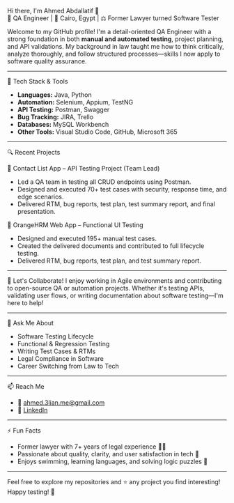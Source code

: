 Hi there, I'm Ahmed Abdallatif 👋  
🎯 QA Engineer | 📍 Cairo, Egypt | ⚖️ Former Lawyer turned Software Tester

Welcome to my GitHub profile! I'm a detail-oriented QA Engineer with a strong foundation in both **manual and automated testing**, project planning, and API validations. My background in law taught me how to think critically, analyze thoroughly, and follow structured processes—skills I now apply to software quality assurance.

---

🔧 Tech Stack & Tools
- **Languages:** Java, Python  
- **Automation:** Selenium, Appium, TestNG  
- **API Testing:** Postman, Swagger  
- **Bug Tracking:** JIRA, Trello  
- **Databases:** MySQL Workbench 
- **Other Tools:** Visual Studio Code, GitHub, Microsoft 365

---

🔍 Recent Projects

📱 Contact List App – API Testing Project (Team Lead)
- Led a QA team in testing all CRUD endpoints using Postman.
- Designed and executed 70+ test cases with security, response time, and edge scenarios.
- Delivered RTM, bug reports, test plan, test summary report, and final presentation.

💼 OrangeHRM Web App – Functional UI Testing
- Designed and executed 195+ manual test cases.
- Created the delivered documents and contributed to full lifecycle testing.
- Delivered RTM, bug reports, test plan, and test summary report.

---

🤝 Let's Collaborate!
I enjoy working in Agile environments and contributing to open-source QA or automation projects. Whether it's testing APIs, validating user flows, or writing documentation about software testing—I'm here to help!

---

💬 Ask Me About
- Software Testing Lifecycle  
- Functional & Regression Testing  
- Writing Test Cases & RTMs  
- Legal Compliance in Software  
- Career Switching from Law to Tech

---

📫 Reach Me
- 📧 ahmed.3lian.me@gmail.com  
- 🔗 [LinkedIn](https://www.linkedin.com/in/ahmed-abdallatif-3714a9257/)  

---

⚡ Fun Facts
- Former lawyer with 7+ years of legal experience 🧑‍⚖️  
- Passionate about quality, clarity, and user satisfaction in tech 🧪  
- Enjoys swimming, learning languages, and solving logic puzzles 🧩  

---

Feel free to explore my repositories and ⭐ any project you find interesting! Happy testing! 🚀

